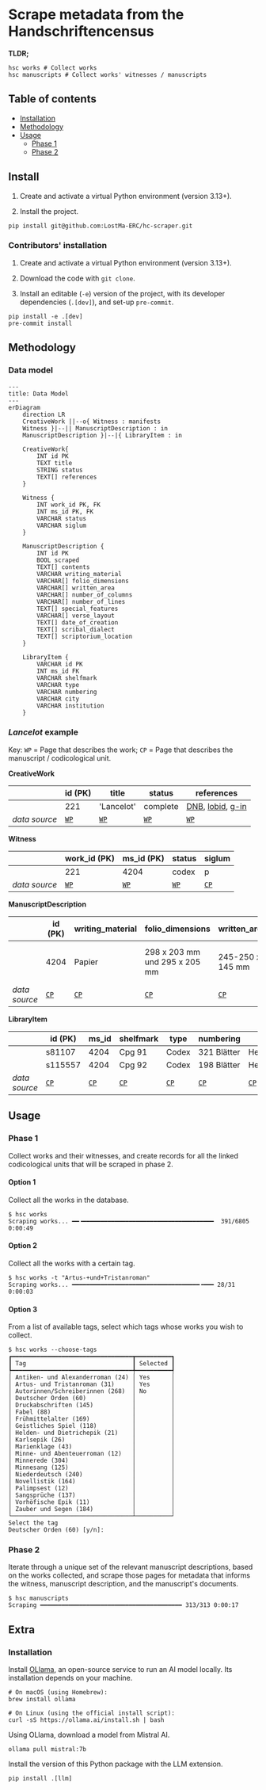 # Scrape metadata from the Handschriftencensus

**TLDR;**

```shell
hsc works # Collect works
hsc manuscripts # Collect works' witnesses / manuscripts
```

## Table of contents

- [Installation](#install)
- [Methodology](#methodology)
- [Usage](#usage)
    - [Phase 1](#phase-1)
    - [Phase 2](#phase-2)

## Install

1. Create and activate a virtual Python environment (version 3.13+).

2. Install the project.

```
pip install git@github.com:LostMa-ERC/hc-scraper.git
```

### Contributors' installation

1. Create and activate a virtual Python environment (version 3.13+).

2. Download the code with `git clone`.

3. Install an editable (`-e`) version of the project, with its developer dependencies (`.[dev]`), and set-up `pre-commit`.

```
pip install -e .[dev]
pre-commit install
```

## Methodology

### Data model

```mermaid
---
title: Data Model
---
erDiagram
    direction LR
    CreativeWork ||--o{ Witness : manifests
    Witness }|--|| ManuscriptDescription : in
    ManuscriptDescription }|--|{ LibraryItem : in

    CreativeWork{
        INT id PK
        TEXT title
        STRING status
        TEXT[] references
    }

    Witness {
        INT work_id PK, FK
        INT ms_id PK, FK
        VARCHAR status
        VARCHAR siglum
    }

    ManuscriptDescription {
        INT id PK
        BOOL scraped
        TEXT[] contents
        VARCHAR writing_material
        VARCHAR[] folio_dimensions
        VARCHAR[] written_area
        VARCHAR[] number_of_columns
        VARCHAR[] number_of_lines
        TEXT[] special_features
        VARCHAR[] verse_layout
        TEXT[] date_of_creation
        TEXT[] scribal_dialect
        TEXT[] scriptorium_location
    }

    LibraryItem {
        VARCHAR id PK
        INT ms_id FK
        VARCHAR shelfmark
        VARCHAR type
        VARCHAR numbering
        VARCHAR city
        VARCHAR institution
    }
```

### _Lancelot_ example

Key: `WP` = Page that describes the work; `CP` = Page that describes the manuscript / codicological unit.

**CreativeWork**

||id (PK)|title|status|references|
|--|--|--|--|--|
||221|'Lancelot'|complete|[DNB](https://portal.dnb.de/opac.htm?query=nid%3D4074015-8&method=simpleSearch&cqlMode=true), [lobid](https://lobid.org/gnd/4074015-8), [g-in](https://www.germanistik-im-netz.de/suchergebnisse/?q=4074015-8)
|_data source_|[`WP`](https://handschriftencensus.de/werke/221)|[`WP`](https://handschriftencensus.de/werke/221)|[`WP`](https://handschriftencensus.de/werke/221)|[`WP`](https://handschriftencensus.de/werke/221)|

**Witness**

||work_id (PK)|ms_id (PK)|status|siglum|
|--|--|--|--|--|
||221|4204|codex|p|
|_data source_|[`WP`](https://handschriftencensus.de/werke/221)|[`WP`](https://handschriftencensus.de/werke/221)|[`WP`](https://handschriftencensus.de/werke/221)|[`CP`](https://handschriftencensus.de/4204)|

**ManuscriptDescription**

||id (PK)|writing_material|folio_dimensions|written_area|number_of_columns|number_of_lines|special_features|verse_layout|date_of_creation|scribal_dialect|scriptorium_location|
|--|--|--|--|--|--|--|--|--|--|--|--|
||4204|Papier|298 x 203 mm und 295 x 205 mm|245-250 x 145 mm|1|36-48|Namenseintrag ([b], Vorsatzblatt): Johan Doringk||2. Viertel 16. Jh. (Zimmermann S. 222, 223)|südrheinfrk. mit mittelfrk. Schreibeigentümlichkeiten (Zimmermann S. 222, 223)|
|_data source_|[`CP`](https://handschriftencensus.de/4204)|[`CP`](https://handschriftencensus.de/4204)|[`CP`](https://handschriftencensus.de/4204)|[`CP`](https://handschriftencensus.de/4204)|[`CP`](https://handschriftencensus.de/4204)|[`CP`](https://handschriftencensus.de/4204)|[`CP`](https://handschriftencensus.de/4204)|[`CP`](https://handschriftencensus.de/4204)|[`CP`](https://handschriftencensus.de/4204)|[`CP`](https://handschriftencensus.de/4204)|[`CP`](https://handschriftencensus.de/4204)|

**LibraryItem**

||id (PK)|ms_id|shelfmark|type|numbering|city|institution|
|--|--|--|--|--|--|--|--|
||s81107|4204|Cpg 91|Codex|321 Blätter|Heidelberg|Universitätsbibl.|
||s115557|4204|Cpg 92|Codex|198 Blätter|Heidelberg|Universitätsbibl.|
|_data source_|[`CP`](https://handschriftencensus.de/4204)|[`CP`](https://handschriftencensus.de/4204)|[`CP`](https://handschriftencensus.de/4204)|[`CP`](https://handschriftencensus.de/4204)|[`CP`](https://handschriftencensus.de/4204)|[`CP`](https://handschriftencensus.de/4204)|[`CP`](https://handschriftencensus.de/4204)|

## Usage

### Phase 1

Collect works and their witnesses, and create records for all the linked codicological units that will be scraped in phase 2.

#### Option 1

Collect all the works in the database.

```
$ hsc works
Scraping works... ━━╺━━━━━━━━━━━━━━━━━━━━━━━━━━━━━━━━━━━━━  391/6805 0:00:49
```

#### Option 2

Collect all the works with a certain tag.

```console
$ hsc works -t "Artus-+und+Tristanroman"
Scraping works... ━━━━━━━━━━━━━━━━━━━━━━━━━━━━━━━━━━━━╺━━━ 28/31 0:00:03
```

#### Option 3

From a list of available tags, select which tags whose works you wish to collect.

```console
$ hsc works --choose-tags
┏━━━━━━━━━━━━━━━━━━━━━━━━━━━━━━━━━━┳━━━━━━━━━━┓
┃ Tag                              ┃ Selected ┃
┡━━━━━━━━━━━━━━━━━━━━━━━━━━━━━━━━━━╇━━━━━━━━━━┩
│ Antiken- und Alexanderroman (24) │ Yes      │
│ Artus- und Tristanroman (31)     │ Yes      │
│ Autorinnen/Schreiberinnen (268)  │ No       │
│ Deutscher Orden (60)             │          │
│ Druckabschriften (145)           │          │
│ Fabel (88)                       │          │
│ Frühmittelalter (169)            │          │
│ Geistliches Spiel (118)          │          │
│ Helden- und Dietrichepik (21)    │          │
│ Karlsepik (26)                   │          │
│ Marienklage (43)                 │          │
│ Minne- und Abenteuerroman (12)   │          │
│ Minnerede (304)                  │          │
│ Minnesang (125)                  │          │
│ Niederdeutsch (240)              │          │
│ Novellistik (164)                │          │
│ Palimpsest (12)                  │          │
│ Sangsprüche (137)                │          │
│ Vorhöfische Epik (11)            │          │
│ Zauber und Segen (184)           │          │
└──────────────────────────────────┴──────────┘
Select the tag
Deutscher Orden (60) [y/n]:
```

### Phase 2

Iterate through a unique set of the relevant manuscript descriptions, based on the works collected, and scrape those pages for metadata that informs the witness, manuscript description, and the manuscript's documents.

```console
$ hsc manuscripts
Scraping ━━━━━━━━━━━━━━━━━━━━━━━━━━━━━━━━━━━━━━━━ 313/313 0:00:17
```

## Extra

### Installation

Install [OLlama](https://ollama.com/), an open-source service to run an AI model locally. Its installation depends on your machine.

```
# On macOS (using Homebrew):
brew install ollama

# On Linux (using the official install script):
curl -sS https://ollama.ai/install.sh | bash
```

Using OLlama, download a model from Mistral AI.

```
ollama pull mistral:7b
```

Install the version of this Python package with the LLM extension.

```
pip install .[llm]
```
